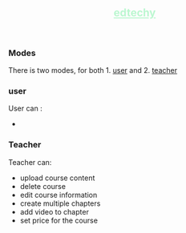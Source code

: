 <br />
<p align="center">
    <h2 align="center">
        <a href="https://edtechy.vercel.app" target="_blank" style="color:#BBF7D0">
            edtechy
        </a>
    </h2>
</p>
<br/>

### Modes

There is two modes, for both 1. [user](https://github.com/shawon-talukder/edtechy/#user) and 2. [teacher](https://github.com/shawon-talukder/edtechy/#teacher)

### user

User can :

-

### Teacher

Teacher can:

- upload course content
- delete course
- edit course information
- create multiple chapters
- add video to chapter
- set price for the course
